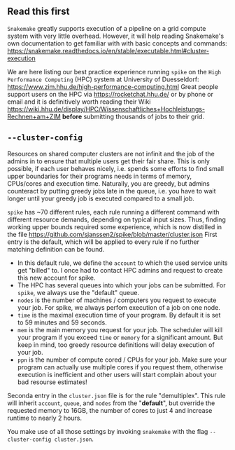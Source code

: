 ## Read this first
`Snakemake` greatly supports execution of a pipeline on a grid compute system with very little overhead. However, it will help reading Snakemake's own documentation to get familiar with with basic concepts and commands: https://snakemake.readthedocs.io/en/stable/executable.html#cluster-execution

We are here listing our best practice experience running `spike` on the `High Performance Computing` (HPC) system at University of Duesseldorf: https://www.zim.hhu.de/high-performance-computing.html Great people support users on the HPC via https://rocketchat.hhu.de/ or by phone or email and it is definitively worth reading their Wiki https://wiki.hhu.de/display/HPC/Wissenschaftliches+Hochleistungs-Rechnen+am+ZIM **before** submitting thousands of jobs to their grid.

## `--cluster-config`
Resources on shared computer clusters are not infinit and the job of the admins in to ensure that multiple users get their fair share. This is only possible, if each user behaves nicely, i.e. spends some efforts to find small upper boundaries for their programs needs in terms of memory, CPUs/cores and execution time. Naturally, you are greedy, but admins counteract by putting greedy jobs late in the queue, i.e. you have to wait longer until your greedy job is executed compared to a small job.

`spike` has ~70 different rules, each rule running a different command with different resource demands, depending on typical input sizes. Thus, finding working upper bounds required some experience, which is now distilled in the file https://github.com/sjanssen2/spike/blob/master/cluster.json First entry is the default, which will be applied to every rule if no further matching definition can be found. 
 - In this default rule, we define the `account` to which the used service units get "billed" to. I once had to contact HPC admins and request to create this new account for spike.
 - The HPC has several queues into which your jobs can be submitted. For `spike`, we always use the "default" queue.
 - `nodes` is the number of machines / computers you request to execute your job. For spike, we always perfom execution of a job on one node.
 - `time` is the maximal execution time of your program. By default it is set to 59 minutes and 59 seconds.
 - `mem` is the main memory you request for your job. The scheduler will kill your program if you exceed `time` or `memory` for a significant amount. But keep in mind, too greedy resource definitions will delay execution of your job.
 - `ppn` is the number of compute cored / CPUs for your job. Make sure your program can actually use multiple cores if you request them, otherwise execution is inefficient and other users will start complain about your bad resourse estimates!
 
Seconda entry in the `cluster.json` file is for the rule "demultiplex". This rule will inherit `account`, `queue`, and `nodes` from the "__default__", but override the requested memory to 16GB, the number of cores to just 4 and increase runtime to nearly 2 hours.

You make use of all those settings by invoking `snakemake` with the flag `--cluster-config cluster.json`.
